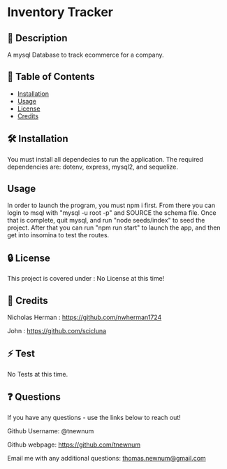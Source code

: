 # Inventory Tracker


## 📘 Description

A mysql Database to track ecommerce for a company.

## 📑 Table of Contents 

- [Installation](#installation)
- [Usage](#usage)
- [License](#license)
- [Credits](#credits)

## 🛠️ Installation 

You must install all dependecies to run the application. The required dependencies are: dotenv, express, mysql2, and sequelize.

## Usage

In order to launch the program, you must npm i first. From there you can login to msql with "mysql -u root -p" and SOURCE the schema file. Once that is complete, quit mysql, and run "node seeds/index" to seed the project. After that you can run "npm run start" to launch the app, and then get into insomina to test the routes. 

## 🔒 License

This project is covered under : No License at this time!

## 🤝 Credits

Nicholas Herman : https://github.com/nwherman1724

John : https://github.com/scicluna

## ⚡ Test

No Tests at this time. 

## ❓ Questions

If you have any questions - use the links below to reach out!

Github Username: @tnewnum

Github webpage: https://github.com/tnewnum

Email me with any additional questions: thomas.newnum@gmail.com